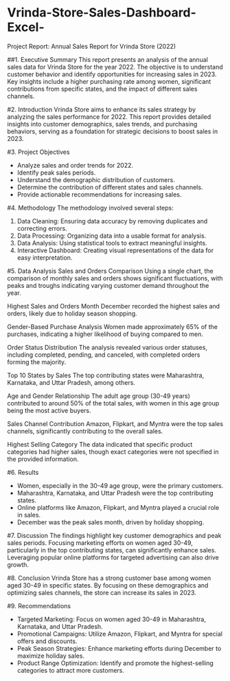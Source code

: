 # Vrinda-Store-Sales-Dashboard-Excel-

Project Report: Annual Sales Report for Vrinda Store (2022)

 ##1. Executive Summary
This report presents an analysis of the annual sales data for Vrinda Store for the year 2022. The objective is to understand customer behavior and identify opportunities for increasing sales in 2023. Key insights include a higher purchasing rate among women, significant contributions from specific states, and the impact of different sales channels.

 #2. Introduction
Vrinda Store aims to enhance its sales strategy by analyzing the sales performance for 2022. This report provides detailed insights into customer demographics, sales trends, and purchasing behaviors, serving as a foundation for strategic decisions to boost sales in 2023.

 #3. Project Objectives
- Analyze sales and order trends for 2022.
- Identify peak sales periods.
- Understand the demographic distribution of customers.
- Determine the contribution of different states and sales channels.
- Provide actionable recommendations for increasing sales.

 #4. Methodology
The methodology involved several steps:
1. Data Cleaning: Ensuring data accuracy by removing duplicates and correcting errors.
2. Data Processing: Organizing data into a usable format for analysis.
3. Data Analysis: Using statistical tools to extract meaningful insights.
4. Interactive Dashboard: Creating visual representations of the data for easy interpretation.

 #5. Data Analysis
 Sales and Orders Comparison
Using a single chart, the comparison of monthly sales and orders shows significant fluctuations, with peaks and troughs indicating varying customer demand throughout the year.

 Highest Sales and Orders Month
December recorded the highest sales and orders, likely due to holiday season shopping.

 Gender-Based Purchase Analysis
Women made approximately 65% of the purchases, indicating a higher likelihood of buying compared to men.

 Order Status Distribution
The analysis revealed various order statuses, including completed, pending, and canceled, with completed orders forming the majority.

 Top 10 States by Sales
The top contributing states were Maharashtra, Karnataka, and Uttar Pradesh, among others.

 Age and Gender Relationship
The adult age group (30-49 years) contributed to around 50% of the total sales, with women in this age group being the most active buyers.

 Sales Channel Contribution
Amazon, Flipkart, and Myntra were the top sales channels, significantly contributing to the overall sales.

 Highest Selling Category
The data indicated that specific product categories had higher sales, though exact categories were not specified in the provided information.

 #6. Results
- Women, especially in the 30-49 age group, were the primary customers.
- Maharashtra, Karnataka, and Uttar Pradesh were the top contributing states.
- Online platforms like Amazon, Flipkart, and Myntra played a crucial role in sales.
- December was the peak sales month, driven by holiday shopping.

 #7. Discussion
The findings highlight key customer demographics and peak sales periods. Focusing marketing efforts on women aged 30-49, particularly in the top contributing states, can significantly enhance sales. Leveraging popular online platforms for targeted advertising can also drive growth.

 #8. Conclusion
Vrinda Store has a strong customer base among women aged 30-49 in specific states. By focusing on these demographics and optimizing sales channels, the store can increase its sales in 2023.

 #9. Recommendations
- Targeted Marketing: Focus on women aged 30-49 in Maharashtra, Karnataka, and Uttar Pradesh.
- Promotional Campaigns: Utilize Amazon, Flipkart, and Myntra for special offers and discounts.
- Peak Season Strategies: Enhance marketing efforts during December to maximize holiday sales.
- Product Range Optimization: Identify and promote the highest-selling categories to attract more customers.

